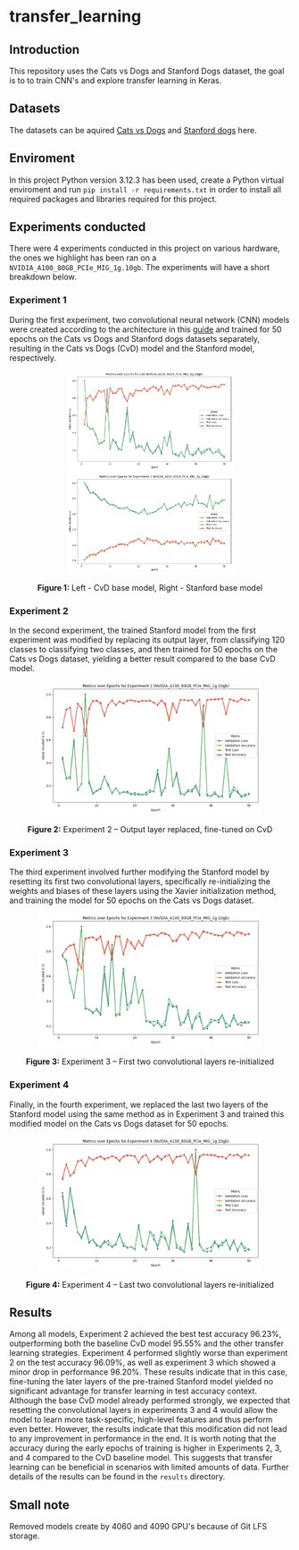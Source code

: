 # transfer_learning

## Introduction
This repository uses the Cats vs Dogs and Stanford Dogs dataset, the goal is to to train CNN's and explore transfer learning in Keras.

## Datasets
The datasets can be aquired [Cats vs Dogs](https://www.kaggle.com/datasets/vishnupriyanss/cat-vs-dog-kagglecatsanddogs-5340) and [Stanford dogs](https://www.tensorflow.org/datasets/catalog/stanford_dogs) here.

## Enviroment
In this project Python version 3.12.3 has been used, create a Python virtual enviroment and run ```pip install -r requirements.txt``` in order to install all required packages and libraries required for this project.

## Experiments conducted

There were 4 experiments conducted in this project on various hardware, the ones we highlight has been ran on a ```NVIDIA_A100_80GB_PCIe_MIG_1g.10gb```. The experiments will have a short breakdown below.

### Experiment 1
During the first experiment, two convolutional neural network (CNN) models were created according to the architecture in this [guide](https://keras.io/examples/vision/image_classification_from_scratch/) and trained for 50 epochs on the Cats vs Dogs and Stanford dogs datasets separately, resulting in the Cats vs Dogs (CvD) model and the Stanford model, respectively.

<div align="center">
  <img src="images/cvd.png" alt="CvD basemodel" title="Cats vs Dogs base model" width="300"/>
  <img src="images/stanford.png" alt="Stanford model" title="Stanford base model" width="300"/>
  <p><strong>Figure 1:</strong> Left - CvD base model, Right - Stanford base model</p>
</div>

### Experiment 2
In the second experiment, the trained Stanford model from the first experiment was modified by replacing its output layer, from classifying 120 classes to classifying two classes, and then trained for 50 epochs on the Cats vs Dogs dataset, yielding a better result compared to the base CvD model.

<div align="center">
  <img src="images/experiment2.png" alt="CvD experiment 2 model" title="Experiment 2 - Output layer replaced" width="400"/>
  <p><strong>Figure 2:</strong> Experiment 2 – Output layer replaced, fine-tuned on CvD</p>
</div>

### Experiment 3
The third experiment involved further modifying the Stanford model by resetting its first two convolutional layers, specifically re-initializing the weights and biases of these layers using the Xavier initialization method, and training the model for 50 epochs on the Cats vs Dogs dataset.

<div align="center">
  <img src="images/experiment3.png" alt="CvD experiment 3 model" title="Experiment 3 - Reset first two conv layers" width="400"/>
  <p><strong>Figure 3:</strong> Experiment 3 – First two convolutional layers re-initialized</p>
</div>

### Experiment 4
Finally, in the fourth experiment, we replaced the last two layers of the Stanford model using the same method as in Experiment 3 and trained this modified model on the Cats vs Dogs dataset for 50 epochs.

<div align="center">
  <img src="images/experiment4.png" alt="CvD experiment 4 model" title="Experiment 4 - Last two layers replaced" width="400"/>
  <p><strong>Figure 4:</strong> Experiment 4 – Last two convolutional layers re-initialized</p>
</div>

## Results

Among all models, Experiment 2 achieved the best test accuracy 96.23%, outperforming both the baseline CvD model 95.55% and the other transfer learning strategies. Experiment 4 performed slightly worse than experiment 2 on the test accuracy 96.09%, as well as experiment 3 which showed a minor drop in performance 96.20%. These results indicate that in this case, fine-tuning the later layers of the pre-trained Stanford model yielded no significant advantage for transfer learning in test accuracy context. Although the base CvD model already performed strongly, we expected that resetting the convolutional layers in experiments 3 and 4 would allow the model to learn more task-specific, high-level features and thus perform even better. However, the results indicate that this modification did not lead to any improvement in performance in the end. It is worth noting that the accuracy during the early epochs of training is higher in Experiments 2, 3, and 4 compared to the CvD baseline model. This suggests that transfer learning can be beneficial in scenarios with limited amounts of data. Further details of the results can be found in the ```results``` directory.

## Small note

Removed models create by 4060 and 4090 GPU's because of Git LFS storage.